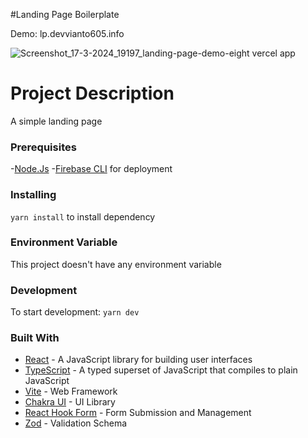 #Landing Page Boilerplate

Demo: lp.devvianto605.info

![Screenshot_17-3-2024_19197_landing-page-demo-eight vercel app](https://github.com/devvianto605/landing-page-boilerplate/assets/101519510/b737bc26-0eef-493b-a370-009a99a90c0d)

# Project Description

A simple landing page

### Prerequisites

-[Node.Js](https://nodejs.org/en/) -[Firebase CLI](https://firebase.google.com/docs/cli#mac-linux-npm) for deployment

### Installing

`yarn install` to install dependency

### Environment Variable

This project doesn't have any environment variable

### Development

To start development: `yarn dev`

### Built With

- [React](https://reactjs.org/) - A JavaScript library for building user interfaces
- [TypeScript](https://www.typescriptlang.org/) - A typed superset of JavaScript that compiles to plain JavaScript
- [Vite](https://vitejs.dev/) - Web Framework
- [Chakra UI](https://chakra-ui.com/) - UI Library
- [React Hook Form](https://react-hook-form.com/) - Form Submission and Management
- [Zod](https://zod.dev/) - Validation Schema

